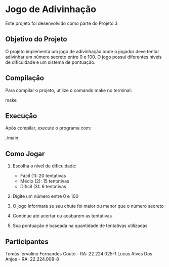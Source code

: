 # Jogo de Adivinhação

Este projeto foi desenvolvido como parte do Projeto 3

## Objetivo do Projeto

O projeto implementa um jogo de adivinhação onde o jogador deve tentar adivinhar um número secreto entre 0 e 100. O jogo possui diferentes níveis de dificuldade e um sistema de pontuação.

## Compilação

Para compilar o projeto, utilize o comando make no terminal:

make

## Execução

Após compilar, execute o programa com:

./main

## Como Jogar

1. Escolha o nível de dificuldade:
   - Fácil (1): 20 tentativas
   - Médio (2): 15 tentativas
   - Difícil (3): 6 tentativas

2. Digite um número entre 0 e 100
3. O jogo informará se seu chute foi maior ou menor que o número secreto
4. Continue até acertar ou acabarem as tentativas
5. Sua pontuação é baseada na quantidade de tentativas utilizadas

## Participantes

Tomás Iervolino Fernandes Couto - RA: 22.224.025-1
Lucas Alves Dos Anjos - RA: 22.224.008-8

